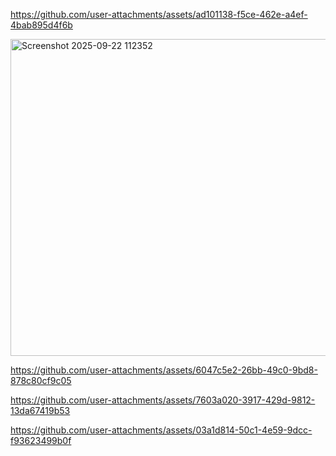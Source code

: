 

https://github.com/user-attachments/assets/ad101138-f5ce-462e-a4ef-4bab895d4f6b


<img width="904" height="507" alt="Screenshot 2025-09-22 112352" src="https://github.com/user-attachments/assets/4ccdbecb-45f7-4c4f-bf8c-868114077f58" />



https://github.com/user-attachments/assets/6047c5e2-26bb-49c0-9bd8-878c80cf9c05



https://github.com/user-attachments/assets/7603a020-3917-429d-9812-13da67419b53



https://github.com/user-attachments/assets/03a1d814-50c1-4e59-9dcc-f93623499b0f


